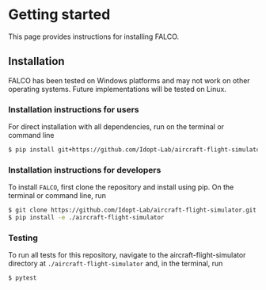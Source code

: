 # Getting started
This page provides instructions for installing FALCO.

## Installation
FALCO has been tested on Windows platforms and may not work on other operating systems. Future implementations will be tested on Linux.

### Installation instructions for users
For direct installation with all dependencies, run on the terminal or command line

```sh
$ pip install git+https://github.com/Idopt-Lab/aircraft-flight-simulator.git
```

### Installation instructions for developers
To install `FALCO`, first clone the repository and install using pip.
On the terminal or command line, run
```sh
$ git clone https://github.com/Idopt-Lab/aircraft-flight-simulator.git
$ pip install -e ./aircraft-flight-simulator
```

### Testing
To run all tests for this repository, navigate to the aircraft-flight-simulator directory at `./aircraft-flight-simulator` and, in the terminal, run
```sh
$ pytest
```
